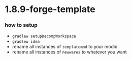 # 1.8.9-forge-template

### how to setup
- `gradlew setupDecompWorkspace`
- `gradlew idea`
- rename all instances of `templatemod` to your modid
- rename all instances of `newwares` to whatever you want
